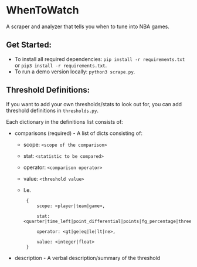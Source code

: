 # WhenToWatch
A scraper and analyzer that tells you when to tune into NBA games.


## Get Started:
- To install all required dependencies:
`pip install -r requirements.txt` or `pip3 install -r requirements.txt`.
- To run a demo version locally:
`python3 scrape.py`.

## Threshold Definitions:
If you want to add your own thresholds/stats to look out for, you can add threshold definitions in `thresholds.py`.

Each dictionary in the definitions list consists of:
- comparisons (required) - A list of dicts consisting of: 
  - scope: `<scope of the comparison>`
  - stat: `<statistic to be compared>` 
  - operator: `<comparison operator>` 
  - value: `<threshold value>`
  - I.e. 
         
         {
             scope: <player|team|game>,

             stat: <quarter|time_left|point_differential|points|fg_percentage|three_pt_percentage|assists|rebounds|made_threes>, 

             operator: <gt|ge|eq|le|lt|ne>, 

             value: <integer|float>
         }
- description - A verbal description/summary of the threshold
